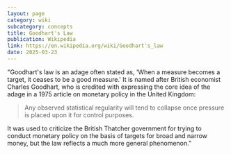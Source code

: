 ```yaml
---
layout: page
category: wiki
subcategory: concepts
title: Goodhart's Law
publication: Wikipedia
link: https://en.wikipedia.org/wiki/Goodhart's_law
date: 2025-03-23
---
```


"Goodhart's law is an adage often stated as, 'When a measure becomes a target, it ceases to be a good measure.' It is named after British economist Charles Goodhart, who is credited with expressing the core idea of the adage in a 1975 article on monetary policy in the United Kingdom:

> Any observed statistical regularity will tend to collapse once pressure is placed upon it for control purposes.

It was used to criticize the British Thatcher government for trying to conduct monetary policy on the basis of targets for broad and narrow money, but the law reflects a much more general phenomenon."
